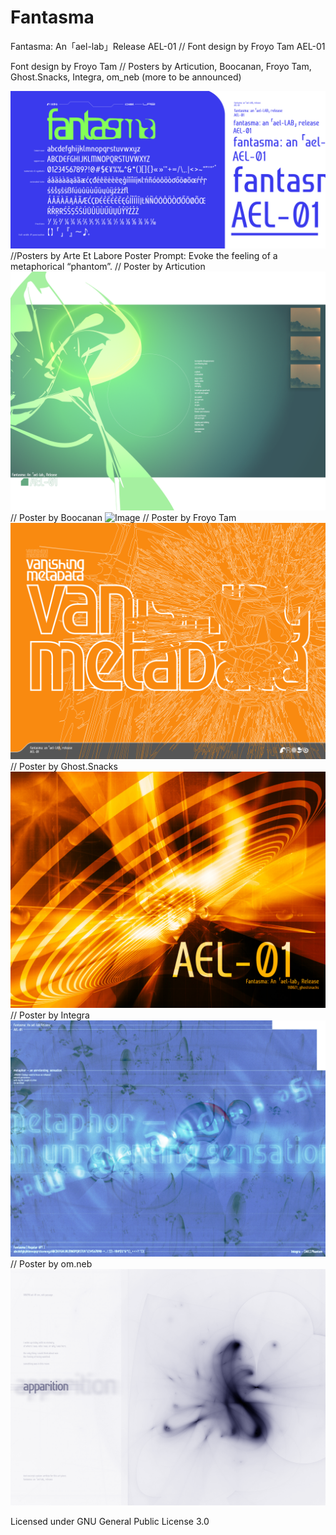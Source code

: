 # Fantasma
Fantasma: An「ael-lab」Release AEL-01 // Font design by Froyo Tam
AEL-01

Font design by Froyo Tam // Posters by Articution, Boocanan, Froyo Tam, Ghost.Snacks, Integra, om_neb (more to be announced)

![Image](https://raw.githubusercontent.com/froyotam/fantasma/main/documentation/fantasmaspecimen_indexedcolor.png)
//Posters by Arte Et Labore
Poster Prompt: Evoke the feeling of a metaphorical “phantom”.
// Poster by Articution 
![Image](https://raw.githubusercontent.com/froyotam/fantasma/main/documentation/fantasma-poster-arti.png)
// Poster by Boocanan
![Image](https://raw.githubusercontent.com/froyotam/fantasma/main/documentation/BoocananFantasmaPosterCMYK300dpi.png)
// Poster by Froyo Tam
![Image](https://raw.githubusercontent.com/froyotam/fantasma/main/documentation/vanishingmetadata_indexed.png)
// Poster by Ghost.Snacks
![Image](https://raw.githubusercontent.com/froyotam/fantasma/main/documentation/110821_ghostsnacks.jpeg)
// Poster by Integra
![Image](https://raw.githubusercontent.com/froyotam/fantasma/main/documentation/ArteLabore_Fantasma_Poster_Integra_Print_3.jpeg)
// Poster by om.neb
![Image](https://raw.githubusercontent.com/froyotam/Fantasma/main/documentation/Apparition_FantasmaPoster_Fixed.png)

Licensed under GNU General Public License 3.0
